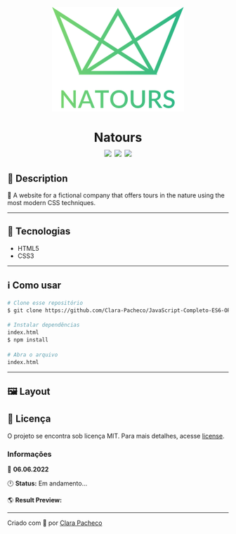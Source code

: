 <p align="center"><img src="https://github.com/Clara-Pacheco/Natours/blob/main/img/logo-green-2x.png"></p> 
<h1 align="center">Natours<br><img src="https://img.shields.io/github/repo-size/Clara-Pacheco/Natours"> <img src="https://img.shields.io/github/last-commit/Clara-Pacheco/Natours"> <img src="https://img.shields.io/github/license/Clara-Pacheco/Natours">
</h1>

## 🔖 Description  

🐺 A website for a fictional company that offers tours in the nature using the most modern CSS techniques.

---

## 🚀 Tecnologias

* HTML5
* CSS3

---

## ℹ️ Como usar
```bash
# Clone esse repositório
$ git clone https://github.com/Clara-Pacheco/JavaScript-Completo-ES6-ORIGAMID.git

# Instalar dependências
index.html
$ npm install

# Abra o arquivo
index.html
```
---

## 🖼 Layout
<!-- ![Layout Animais Fantasticos](https://github.com/Clara-Pacheco/JavaScript-Completo-ES6-ORIGAMID/blob/main/layout.png) -->

## 📝 Licença
O projeto se encontra sob licença MIT. Para mais detalhes, acesse [license](LICENSE).


### Informações  

📅 **06.06.2022**

🕛 **Status:** Em andamento...

🌎 **Result Preview: []()**


---
Criado com 💙 por [Clara Pacheco](https://github.com/Clara-Pacheco)



